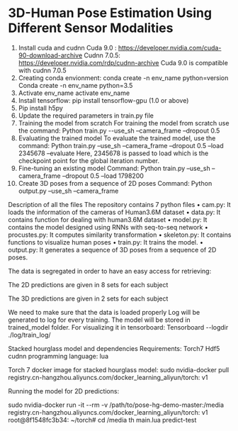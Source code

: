 # 3D-Human Pose Estimation Using Different Sensor Modalities

1.	Install cuda and cudnn
Cuda 9.0 : https://developer.nvidia.com/cuda-90-download-archive
Cudnn 7.0.5: https://developer.nvidia.com/rdp/cudnn-archive
Cuda 9.0 is compatible with cudnn 7.0.5
2.	Creating conda envionment: conda create -n env_name python=version
Conda create -n env_name python=3.5
3.	Activate env_name
activate env_name
4.	Install tensorflow: pip install tensorflow-gpu (1.0 or above)
5.	Pip install h5py
6.	Update the required parameters in train.py file
7.	Training the model from scratch
For training the model from scratch use the command:
Python train.py --use_sh –camera_frame –dropout 0.5
8.	Evaluating the trained model
To evaluate the trained model, use the command:
Python train.py –use_sh –camera_frame –dropout 0.5 –load 2345678 –evaluate 
Here, 2345678 is passed to load which is the checkpoint point for the global iteration number.
9.	Fine-tuning an existing model
Command:
Python train.py –use_sh –camera_frame –dropout 0.5 –load 1798200
10.	Create 3D poses from a sequence of 2D poses
Command:
Python output.py –use_sh –camera_frame

Description of all the files
The repository contains 7 python files
•	cam.py: It loads the information of the cameras of Human3.6M dataset
•	data.py: It contains function for dealing with human3.6M dataset
•	model.py: It contains the model designed using RNNs with seq-to-seq network
•	procustes.py: It computes similarity transformation
•	skeleton.py: It contains functions to visualize human poses
•	train.py: It trains the model.
•	output.py: It generates a sequence of 3D poses from a sequence of 2D poses.

The data is segregated in order to have an easy access for retrieving:

The 2D predictions are given in 8 sets for each subject
 
The 3D predictions are given in 2 sets for each subject
 
We need to make sure that the data is loaded properly
Log will be generated to log for every training. The model will be stored in trained_model folder. For visualizing it in tensorboard:
Tensorboard --logdir  ./log/train_log/


Stacked hourglass model and dependencies
Requirements:
Torch7
Hdf5
cudnn
programming language: lua

Torch 7 docker image for stacked hourglass model:
sudo nvidia-docker pull registry.cn-hangzhou.aliyuncs.com/docker_learning_aliyun/torch: v1

Running the model for 2D predictions:

sudo nvidia-docker run -it --rm -v /path/to/pose-hg-demo-master:/media registry.cn-hangzhou.aliyuncs.com/docker_learning_aliyun/torch: v1
root@8f1548fc3b34: ~/torch# 
cd /media 
th main.lua predict-test 

